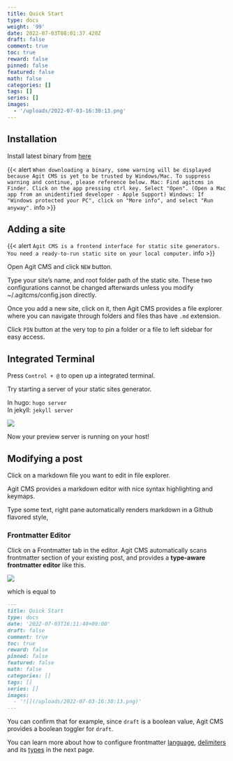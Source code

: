 ```yaml
---
title: Quick Start
type: docs
weight: '99'
date: 2022-07-03T08:01:37.420Z
draft: false
comment: true
toc: true
reward: false
pinned: false
featured: false
math: false
categories: []
tags: []
series: []
images:
  - '/uploads/2022-07-03-16:38:13.png'
---
```

## Installation
Install latest binary from [here](https://github.com/0xsuk/agitcms/releases)

{{< alert `
When downloading a binary, some warning will be displayed because Agit CMS is yet to be trusted by Windows/Mac. To suppress warning and continue, please reference below. Mac: Find agitcms in Finder. Click on the app pressing ctrl key. Select "Open". (Open a Mac app from an unidentified developer - Apple Support) Windows: If "Windows protected your PC", click on "More info", and select "Run anyway".
` info >}} 

## Adding a site
{{< alert `
Agit CMS is a frontend interface for static site generators. You need a ready-to-run static site on your local computer.
` info >}}

Open Agit CMS and click `NEW` button. 

Type your site’s name, and root folder path of the static site.
These two configurations cannot be changed afterwards unless you modify ~/.agitcms/config.json directly.

Once you add a new site, click on it, then Agit CMS provides a file explorer where you can navigate through folders and files thas have `.md` extension.

Click `PIN` button at the very top to pin a folder or a file to left sidebar for easy access.

## Integrated Terminal
Press `Control + @` to open up a integrated terminal.

Try starting a server of your static sites generator.

In hugo: `hugo server`  
In jekyll: `jekyll server`

![](/uploads/2022-07-03-16:38:13.png)

Now your preview server is running on your host!

## Modifying a post
Click on a markdown file you want to edit in file explorer.

Agit CMS provides a markdown editor with nice syntax highlighting and keymaps.

Type some text, right pane automatically renders markdown in a Github flavored style,

### Frontmatter Editor
Click on a Frontmatter tab in the editor.
Agit CMS automatically scans frontmatter section of your existing post, and provides a **type-aware frontmatter editor** like this.

![](/uploads/2022-07-03-16:50:25.png)

which is equal to
```markdown
---
title: Quick Start
type: docs
date: '2022-07-03T16:11:40+09:00'
draft: false
comment: true
toc: true
reward: false
pinned: false
featured: false
math: false
categories: []
tags: []
series: []
images:
  - '![](/uploads/2022-07-03-16:38:13.png)'
---
```

You can confirm that for example, since `draft` is a boolean value, Agit CMS provides a boolean toggler for `draft`.

You can learn more about how to configure frontmatter [language](/agitcms/configuration/#frontmatter-language), [delimiters](/agitcms/configuration/#frontmatter-delimiters) and its [types](/agitcms/configuration/#frontamtter-template) in the next page. 
